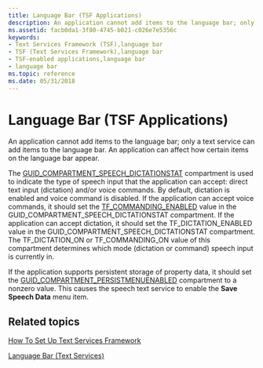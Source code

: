```yaml
---
title: Language Bar (TSF Applications)
description: An application cannot add items to the language bar; only a text service can add items to the language bar.
ms.assetid: facb0da1-3f80-4745-b021-c026e7e5356c
keywords:
- Text Services Framework (TSF),language bar
- TSF (Text Services Framework),language bar
- TSF-enabled applications,language bar
- language bar
ms.topic: reference
ms.date: 05/31/2018
---
```


# Language Bar (TSF Applications)

An application cannot add items to the language bar; only a text service can add items to the language bar. An application can affect how certain items on the language bar appear.

The [GUID\_COMPARTMENT\_SPEECH\_DICTATIONSTAT](predefined-compartments.md) compartment is used to indicate the type of speech input that the application can accept: direct text input (dictation) and/or voice commands. By default, dictation is enabled and voice command is disabled. If the application can accept voice commands, it should set the [TF\_COMMANDING\_ENABLED](speech-recognition-constants.md) value in the GUID\_COMPARTMENT\_SPEECH\_DICTATIONSTAT compartment. If the application can accept dictation, it should set the TF\_DICTATION\_ENABLED value in the GUID\_COMPARTMENT\_SPEECH\_DICTATIONSTAT compartment. The TF\_DICTATION\_ON or TF\_COMMANDING\_ON value of this compartment determines which mode (dictation or command) speech input is currently in.

If the application supports persistent storage of property data, it should set the [GUID\_COMPARTMENT\_PERSISTMENUENABLED](predefined-compartments.md) compartment to a nonzero value. This causes the speech text service to enable the **Save Speech Data** menu item.

## Related topics

<dl> <dt>

[How To Set Up Text Services Framework](how-to-set-up-tsf.md)
</dt> <dt>

[Language Bar (Text Services)](language-bar.md)
</dt> </dl>

 

 




